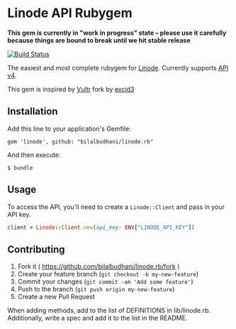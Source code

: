 # Linode API Rubygem

**This gem is currently in "work in progress" state – please use it carefully because things are bound to break until we hit stable release**

[![Build Status](https://github.com/bilalbudhani/linode.rb/workflows/Tests/badge.svg)](https://github.com/bilalbudhani/linode.rb/actions)

The easiest and most complete rubygem for [Linode](https://www.linode.com). Currently supports [API v4](https://www.linode.com/docs/api).

This gem is inspired by [Vultr](https://github.com/excid3/vultr.rb) fork by [excid3](https://github.com/excid3)

## Installation

Add this line to your application's Gemfile:

    gem 'linode', github: "bilalbudhani/linode.rb"

And then execute:

    $ bundle

## Usage

To access the API, you'll need to create a `Linode::Client` and pass in your API key.

```ruby
client = Linode::Client.new(api_key: ENV["LINODE_API_KEY"])
```

## Contributing

1. Fork it ( https://github.com/bilalbudhani/linode.rb/fork )
2. Create your feature branch (`git checkout -b my-new-feature`)
3. Commit your changes (`git commit -am 'Add some feature'`)
4. Push to the branch (`git push origin my-new-feature`)
5. Create a new Pull Request

When adding methods, add to the list of DEFINITIONS in lib/linode.rb. Additionally, write a spec and add it to the list in the README.
